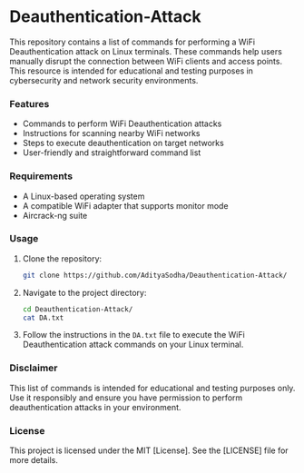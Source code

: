 # Deauthentication-Attack
This repository contains a list of commands for performing a WiFi Deauthentication attack on Linux terminals. These commands help users manually disrupt the connection between WiFi clients and access points. This resource is intended for educational and testing purposes in cybersecurity and network security environments.
### Features
* Commands to perform WiFi Deauthentication attacks
* Instructions for scanning nearby WiFi networks
* Steps to execute deauthentication on target networks
* User-friendly and straightforward command list
### Requirements
+ A Linux-based operating system
+ A compatible WiFi adapter that supports monitor mode
+ Aircrack-ng suite
### Usage
1. Clone the repository:
   ```bash
   git clone https://github.com/AdityaSodha/Deauthentication-Attack/
   ```
2. Navigate to the project directory:
   ```bash
   cd Deauthentication-Attack/
   cat DA.txt
   ```
3. Follow the instructions in the `DA.txt` file to execute the WiFi Deauthentication attack commands on your Linux terminal.
### Disclaimer
This list of commands is intended for educational and testing purposes only. Use it responsibly and ensure you have permission to perform deauthentication attacks in your environment.
### License
This project is licensed under the MIT [License]. See the [LICENSE] file for more details.
